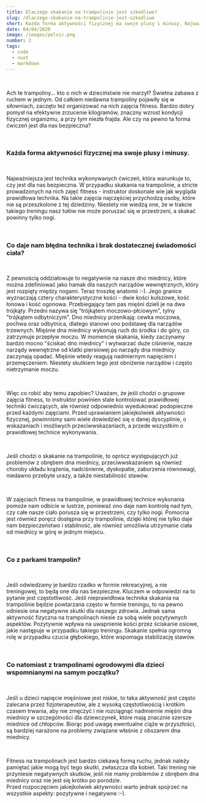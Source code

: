 ```yaml
---
title: Dlaczego skakanie na trampolinie jest szkodliwe? 
slug: /dlaczego-skakanie-na-trampolinie-jest-szkodliwe
short: Każda forma aktywności fizycznej ma swoje plusy i minusy. Najważniejsza jest technika wykonywanych ćwiczeń, która warunkuje to, czy jest dla nas bezpieczna.
date: 04/04/2020
image: /images/pelvic.png
number: 2
tags:
  - code
  - nuxt
  - markdown
---
```


&nbsp;

Ach te trampoliny... kto o nich w dzieciństwie nie marzył? Świetna zabawa z ruchem w jednym. Od całkiem niedawna trampoliny pojawiły się w siłowniach,
zaczęto też organizować na nich zajęcia fitness. Bardzo dobry pomysł na efektywne zrzucenie kilogramów, znaczny wzrost kondycji fizycznej organizmu,
a przy tym niezła frajda. Ale czy na pewno ta forma ćwiczeń jest dla nas bezpieczna?

&nbsp;

### Każda forma aktywności fizycznej ma swoje plusy i minusy.

&nbsp;

Najważniejsza jest technika wykonywanych ćwiczeń, która warunkuje to, czy jest dla nas bezpieczna. 
W przypadku skakania na trampolinie, a stricte prowadzonych na nich zajęć fitness - instruktor doskonale wie jak wygląda prawidłowa technika. Na takie
zajęcia najczęściej przychodzą osoby, które nie są przeszkolone z tej dziedziny. Niestety nie wiedzą one, że w trakcie takiego treningu nasz tułów nie może poruszać
się w przestrzeni, a skakać powinny tylko nogi.

&nbsp;

### Co daje nam błędna technika i brak dostatecznej świadomości ciała?

&nbsp;

Z pewnością oddziałowuje to negatywnie na nasze 
dno miednicy, które można zdefiniować jako hamak dla naszych narządów wewnętrznych, który jest rozpięty między nogami. Teraz troszkę anatomii :-). Jego granice wyznaczają cztery 
charakterystyczne kości - dwie kości kulszowe, kość łonowa i kość ogonowa. Przebiegający tam pas mięśni dzieli je na dwa trójkąty. Przedni nazywa się 
"trójkątem moczowo-płciowym", tylny "trójkątem odbytniczym". Dno miednicy przenikają: cewka moczowa, pochwa oraz odbytnica, dlatego stanowi ono podstawę 
dla narządów trzewnych. Mięśnie dna miednicy wykonują ruch do środka i do góry, co zatrzymuje przepływ moczu.  W momencie skakania, kiedy zaczynamy bardzo
mocno "ściskać dno miednicy" i wytwarzać duże ciśnienie, nasze narządy wewnętrzne od klatki piersiowej po narządy dna miednicy zaczynają opadać. 
Mięśnie wtedy reagują nadmiernym napięciem i przemęczeniem.  Niestety skutkiem tego jest obniżenie narządów i często nietrzymanie moczu. 

&nbsp;

Więc co robić aby temu zapobiec? Uważam, że jeśli chodzi o grupowe zajęcia fitness, to instruktor powinien stale kontrolować prawidłowej techniki ćwiczących, 
ale również odpowiednio wyedukować podopieczne przed każdymi zajęciami.  Przed uprawianiem jakiejkolwiek aktywności fizycznej, powinniśmy sami wiele dowiedzieć się
o danej dyscyplinie, o wskazaniach i możliwych przeciwwskazaniach, a przede wszystkim o prawidłowej technice wykonywania.

&nbsp;

Jeśli chodzi o skakanie na trampolinie, to oprócz występujących już problemów z obrębem dna miednicy, przeciwwskazaniem są również choroby układu krążenia,
nadciśnienie, dyskopatie, zaburzenia równowagi, niedawno przebyte urazy, a także niestabilność stawów. 

&nbsp;

W zajęciach fitness na trampolinie, w prawidłowej technice wykonania pomoże nam odbicie w lustrze, ponieważ ono daje nam kontrolę nad tym, czy całe nasze ciało
porusza się w przestrzeni, czy tylko nogi. Pomocna jest również poręcz dostępna przy trampolinie, dzięki której nie tylko daje nam bezpieczeństwo i stabilność, ale również umożliwia
utrzymanie ciała od miednicy w górę w jednym miejscu. 

&nbsp;

### Co z parkami trampolin?

&nbsp;

Jeśli odwiedzamy je bardzo rzadko w formie rekreacyjnej, a nie treningowej, to będą one dla nas bezpieczne.  Kluczem w odpowiedzi na to pytanie 
jest częstotliwość. Jeśli nieprawidłowa technika skakania na trampolinie będzie powtarzana często w formie treningu, to na pewno odniesie ona negatywne skutki dla naszego 
zdrowia.  Jednak sama aktywność fizyczna na trampolinach niesie za sobą wiele pozytywnych aspektów.  Pozytywnie wpływa na uwapnienie kości przez ściskanie osiowe,
jakie następuje w przypadku takiego treningu. Skakanie spełnia ogromną rolę w przypadku czucia głębokiego, które wspomaga stabilizację stawów.

&nbsp;

### Co natomiast z trampolinami ogrodowymi dla dzieci wspomnianymi na samym początku? 

&nbsp;

Jeśli u dzieci napięcie mięśniowe jest niskie, to taka aktywność jest często zalecana przez fizjoterapeutów,
ale z wysoką częstotliwością i krótkim czasem trwania, aby nie zmęczyć i nie rozciągnąć nadmiernie mięśni dna miednicy w szczególności dla dziewczynek,
które mają znacznie szersze miednice od chłopców. Biorąc pod uwagę ewentualne ciąże w przyszłości, są bardziej narażone na problemy związane właśnie z obszarem dna miednicy.

&nbsp;

Fitness na trampolinach jest bardzo ciekawą formą ruchu, jednak należy pamiętać jakie mogą być tego skutki, zwłaszcza dla kobiet.  Taki trening nie przyniesie negatywnych skutków,
jeśli nie mamy problemów z obrębem dna miednicy oraz nie jest się krótko po porodzie.  
Przed rozpoczęciem jakiejkolwiek aktywności warto jednak spojrzeć na wszystkie aspekty: pozytywne i negatywne :-).